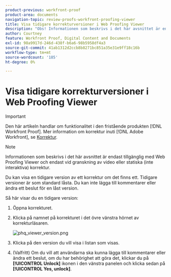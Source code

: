 ```yaml
---
product-previous: workfront-proof
product-area: documents
navigation-topic: review-proofs-workfront-proofing-viewer
title: Visa tidigare korrekturversioner i Web Proofing Viewer
description: "Obs! Informationen som beskrivs i det här avsnittet är endast tillgänglig med Web Proofing Viewer och endast vid granskning av video eller statiska (inte interaktiva) korrektur."
author: Courtney
feature: Workfront Proof, Digital Content and Documents
exl-id: 98a9917d-246d-438f-b6a6-98b5958df4a3
source-git-commit: 41ab1312d2ccb8b8271bc851a35e31e9ff18c16b
workflow-type: tm+mt
source-wordcount: '185'
ht-degree: 0%

---
```


# Visa tidigare korrekturversioner i Web Proofing Viewer

>[!IMPORTANT]
>
>Den här artikeln handlar om funktionalitet i den fristående produkten [!DNL Workfront Proof]. Mer information om korrektur inuti [!DNL Adobe Workfront], se [Korrektur](../../../review-and-approve-work/proofing/proofing.md).

>[!NOTE]
>
>Informationen som beskrivs i det här avsnittet är endast tillgänglig med Web Proofing Viewer och endast vid granskning av video eller statiska (inte interaktiva) korrektur.

Du kan visa en tidigare version av ett korrektur om det finns ett. Tidigare versioner är som standard låsta. Du kan inte lägga till kommentarer eller ändra ett beslut för en låst version.

Så här visar du en tidigare version:

1. Öppna korrekturet.
1. Klicka på namnet på korrekturet i det övre vänstra hörnet av korrekturläsaren.

   ![phq_viewer_version.png](assets/phq-viewer-version-350x184.png)

1. Klicka på den version du vill visa i listan som visas.
1. (Valfritt) Om du vill att användarna ska kunna lägga till kommentarer eller ändra ett beslut, om du har behörighet att göra det, klickar du på **[!UICONTROL Unlock]** ikonen i den vänstra panelen och klicka sedan på **[!UICONTROL Yes, unlock]**.
